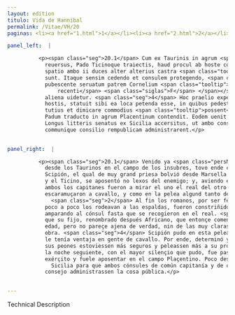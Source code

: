 ```yaml
---
layout: edition
titulo: Vida de Hanníbal
permalink: /Vitae/VH/20
paginas: <li><a href="1.html">1</a></li><li><a href="2.html">2</a></li><li><a href="3.html">3</a></li><li><a href="4.html">4</a></li><li><a href="5.html">5</a></li><li><a href="6.html">6</a></li><li><a href="7.html">7</a></li><li><a href="8.html">8</a></li><li><a href="9.html">9</a></li><li><a href="10.html">10</a></li><li><a href="11.html">11</a></li><li><a href="12.html">12</a></li><li><a href="13.html">13</a></li><li><a href="14.html">14</a></li><li><a href="15.html">15</a></li><li><a href="16.html">16</a></li><li><a href="17.html">17</a></li><li><a href="18.html">18</a></li><li><a href="19.html">19</a></li><li><a href="20.html">20</a></li><li><a href="21.html">21</a></li><li><a href="22.html">22</a></li><li><a href="23.html">23</a></li><li><a href="24.html">24</a></li><li><a href="25.html">25</a></li><li><a href="26.html">26</a></li><li><a href="27.html">27</a></li><li><a href="28.html">28</a></li><li><a href="29.html">29</a></li><li><a href="30.html">30</a></li><li><a href="31.html">31</a></li><li><a href="32.html">32</a></li><li><a href="33.html">33</a></li><li><a href="34.html">34</a></li><li><a href="35.html">35</a></li><li><a href="36.html">36</a></li><li><a href="37.html">37</a></li><li><a href="38.html">38</a></li><li><a href="39.html">39</a></li><li><a href="40.html">40</a></li><li><a href="41.html">41</a></li><li><a href="42.html">42</a></li><li><a href="43.html">43</a></li><li><a href="44.html">44</a></li><li><a href="45.html">45</a></li><li><a href="46.html">46</a></li><li><a href="47.html">47</a></li><li><a href="48.html">48</a></li><li><a href="49.html">49</a></li><li><a href="50.html">50</a></li><li><a href="51.html">51</a></li><li><a href="52.html">52</a></li><li><a href="53.html">53</a></li><li><a href="54.html">54</a></li><li><a href="55.html">55</a></li><li><a href="56.html">56</a></li><li><a href="57.html">57</a></li><li><a href="58.html">58</a></li><li><a href="59.html">59</a></li><li><a href="60.html">60</a></li><li><a href="61.html">61</a></li><li><a href="62.html">62</a></li><li><a href="63.html">63</a></li><li><a href="64.html">64</a></li><li><a href="65.html">65</a></li><li><a href="66.html">66</a></li><li><a href="67.html">67</a></li><li><a href="68.html">68</a></li><li><a href="69.html">69</a></li><li><a href="70.html">70</a></li><li><a href="71.html">71</a></li><li><a href="72.html">72</a></li><li><a href="73.html">73</a></li><li><a href="74.html">74</a></li><li><a href="75.html">75</a></li><li><a href="76.html">76</a></li><li><a href="77.html">77</a></li><li><a href="78.html">78</a></li><li><a href="79.html">79</a></li><li><a href="80.html">80</a></li><li><a href="81.html">81</a></li><li><a href="82.html">82</a></li><li><a href="83.html">83</a></li><li><a href="84.html">84</a></li><li><a href="85.html">85</a></li><li><a href="86.html">86</a></li><li><a href="87.html">87</a></li><li><a href="88.html">88</a></li><li><a href="89.html">89</a></li><li><a href="90.html">90</a></li><li><a href="91.html">91</a></li><li><a href="92.html">92</a></li><li><a href="93.html">93</a></li><li><a href="94.html">94</a></li><li><a href="95.html">95</a></li><li><a href="96.html">96</a></li>

panel_left:  |

          <p><span class="seg">20.1</span> Cum ex Taurinis in agrum <span class="tooltip">Insubrium<span class="tooltiptext">in Subrium <span class="siglas">G S U r s</span> </span></span> uenisset, Hannibal <span class="tooltip">aduersum<span class="tooltiptext">aduersus <span class="siglas">U</span> </span></span> habuit Publium Cornelium Scipionem, qui a Massilia ingenti celeritate in Italiam
            reuersus, Pado Ticinoque traiectis, haud procul ab hoste consedit, breuique interiecto
            spatio ambo ii duces alter alterius castra <span class="tooltip">speculatum<span class="tooltiptext">specularum <span class="siglas">G r s</span> </span></span> profecti, equestre praelium commiserunt, in quo aliquamdiu pari <span class="tooltip">prope certamine<span class="tooltiptext">certamine prope <span class="siglas">P U</span> </span></span> dimicatum est. <span class="seg">2</span> Ad extremum Romani cum uulneratus <span class="tooltip">esset consul<span class="tooltiptext">consul esset <span class="siglas">F W</span> </span></span> et Numidae equites paulatim circumeundo a tergo inminerent, pedem referre coacti
            sunt. Itaque sensim cedendo et consulem protegendo, <span class="tooltip">sese<span class="tooltiptext">se <span class="siglas">E F G M N P R S U W r s</span> </span></span> in castra recaeperunt. <span class="seg">3</span> Sunt qui ab Aphricano filio iam tum
            pubescente seruatum patrem Cornelium <span class="tooltip">scribunt. Quae quidem laus etsi maxima sit in tam recenti<span class="tooltiptext"><span class="om"><i>om. </i>scribunt. Quae quidem laus etsi maxima sit in tam
                recenti</span> <span class="siglas">F</span> </span></span> teneraque aetate, non tamen a uero nec a praeclaris rebus quas postea gessit,
            aliena uidetur. <span class="seg">4</span> Hoc praelio expertus Scipio quantum equitatu praeualeret
            hostis, statuit sibi ea loca petenda esse, in quibus pedestres copiae et consistere
            tutius et dimicare commodius <span class="tooltip">possent<span class="tooltiptext"><span class="om"><i>om. </i>solum</span> <span class="siglas">G r s</span> </span></span>. <span class="seg">5</span> Itaque sequenti nocte quanto maxime silentio potuit omni exercitu
            Padum traducto in agrum Placentinum contendit. Eodem uenit paulo post T. Sempronius
            Longus litteris senatus ex Sicilia accersitus, ut ambo consules communi imperio
            communique consilio rempublicam administrarent.</p>
        

panel_right:  |

          <p><span class="seg">20.1</span> Venido ya <span class="persName">Hanníbal</span>
            desde los Taurinos en el campo de los insubres, tovo ende contra sí a Publio Cornelio
            Scipión, el qual de muy grand priesa bolvió desde Marsella en Ytalia y, passado el Pado
            y el Ticino, se aposentó no lexos del enemigo; y, aviendo entre medias pequeño espaçio,
            ambos los capitanes fueron a mirar el uno el real del otro y el otro del otro, y
            escaramuçaron a cavallo, y como en la pelea algund tanto de tiempo pareçieron eguales.
              <span class="seg">2</span> Al fin los romanos, por ser ferido el cónsul, y los cavalleros númidas
            poco a poco los rodeavan a las espaldas, fueron constriñidos retraerse passo a passo
            amparando al cónsul fasta que se recogieron en el real. <span class="seg">3</span> Hay quien escriva
            que su fijo, renombrado después Africano, que entonçe començava tener barba, <span class="tooltip">conservó<span class="tooltiptext">conserno  </span></span> al padre Cornelio. La qual loança aunque sea muy grande en tan reziente y tierna
            edad, pero no pareçe ajena de verdad, nin de las muy claras fazañas que después puso en
            obra. <span class="seg">4</span> Scipión pudo en esta pelea conosçer por experiençia quánto el enemigo
            le tenía ventaja en gente de cavallo. Por ende, determinó yrse a aquellos logares en que
            sus peones estoviessen más seguros y peleassen más a su provecho. <span class="seg">5</span> Assí que
            la noche seguiente, con el mayor silençio que pudo, fue passar el Pado con todo el
            exérçito y fuele aposentar en el campo Plaçentino. Poco después llegó ende <span class="tooltip">Tiberio<span class="tooltiptext">Tibero  </span></span> Sempronio Luengo, llamado por letras del senado desde
              Sicilia para que ambos cónsules de común capitanía y de común
            consejo administrassen la cosa pública.</p>
        

---
```


Technical Description 